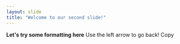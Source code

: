 ```yaml
---
layout: slide
title: "Welcome to our second slide!"
---
```

**Let's try some formatting here**
Use the left arrow to go back!
Copy